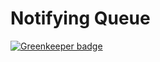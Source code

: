 # Notifying Queue

[![Greenkeeper badge](https://badges.greenkeeper.io/Bomret/notifying-queue.svg)](https://greenkeeper.io/)
